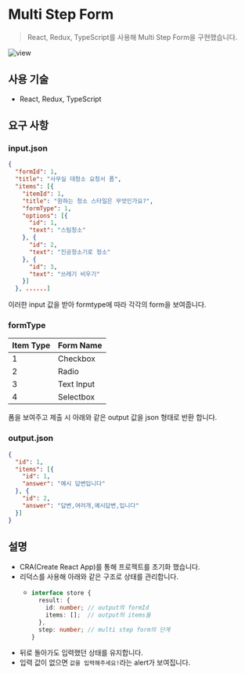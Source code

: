 # Multi Step Form

> React, Redux, TypeScript를 사용해 Multi Step Form을 구현했습니다.

![view](./readme_images/view.gif)

## 사용 기술

- React, Redux, TypeScript

## 요구 사항

### input.json
```json
{
  "formId": 1,
  "title": "사무실 대청소 요청서 폼",
  "items": [{
    "itemId": 1,
    "title": "원하는 청소 스타일은 무엇인가요?",
    "formType": 1,
    "options": [{
      "id": 1,
      "text": "스팀청소"
    }, {
      "id": 2,
      "text": "진공청소기로 청소"
    }, {
      "id": 3,
      "text": "쓰레기 비우기"
    }]
  }, ......] 
```
이러한 input 값을 받아 formtype에 따라 각각의 form을 보여줍니다.

### formType

| Item Type | Form Name |
| --------- | --------- |
| 1         | Checkbox  |
| 2         | Radio     |
| 3         | Text Input |
| 4         | Selectbox |

폼을 보여주고 제출 시 아래와 같은 output 값을 json 형태로 반환 합니다.

### output.json

```json
{
  "id": 1,
  "items": [{
    "id": 1,
    "answer": "예시 답변입니다"
  }, {
    "id": 2,
    "answer": "답변,여러개,예시답변,입니다"
  }]
}
```

## 설명

- CRA(Create React App)를 통해 프로젝트를 초기화 했습니다.
- 리덕스를 사용해 아래와 같은 구조로 상태를 관리합니다.
    - ```typescript
      interface store {
        result: {  
          id: number; // output의 formId
          items: [];  // output의 items들
        },
        step: number; // multi step form의 단계
      }
      ```
- 뒤로 돌아가도 입력했던 상태를 유지합니다.
- 입력 값이 없으면 `값을 입력해주세요!`라는 alert가 보여집니다.

